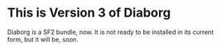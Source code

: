 This is Version 3 of Diaborg
============================

Diaborg is a SF2 bundle, now. It is not ready to be installed in its current form, but it will be, soon.